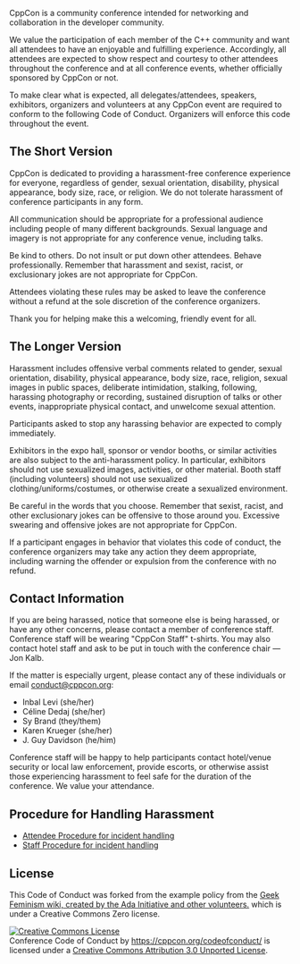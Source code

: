 CppCon is a community conference intended for networking and collaboration in the developer community.

We value the participation of each member of the C++ community and want all attendees to have an enjoyable and fulfilling experience. Accordingly, all attendees are expected to show respect and courtesy to other attendees throughout the conference and at all conference events, whether officially sponsored by CppCon or not.

To make clear what is expected, all delegates/attendees, speakers, exhibitors, organizers and volunteers at any CppCon event are required to conform to the following Code of Conduct. Organizers will enforce this code throughout the event.

The Short Version
-----------------

CppCon is dedicated to providing a harassment-free conference experience for everyone, regardless of gender, sexual orientation, disability, physical appearance, body size, race, or religion. We do not tolerate harassment of conference participants in any form.

All communication should be appropriate for a professional audience including people of many different backgrounds. Sexual language and imagery is not appropriate for any conference venue, including talks.

Be kind to others. Do not insult or put down other attendees. Behave professionally. Remember that harassment and sexist, racist, or exclusionary jokes are not appropriate for CppCon.

Attendees violating these rules may be asked to leave the conference without a refund at the sole discretion of the conference organizers.

Thank you for helping make this a welcoming, friendly event for all.

The Longer Version
------------------

Harassment includes offensive verbal comments related to gender, sexual orientation, disability, physical appearance, body size, race, religion, sexual images in public spaces, deliberate intimidation, stalking, following, harassing photography or recording, sustained disruption of talks or other events, inappropriate physical contact, and unwelcome sexual attention.

Participants asked to stop any harassing behavior are expected to comply immediately.

Exhibitors in the expo hall, sponsor or vendor booths, or similar activities are also subject to the anti-harassment policy. In particular, exhibitors should not use sexualized images, activities, or other material. Booth staff (including volunteers) should not use sexualized clothing/uniforms/costumes, or otherwise create a sexualized environment.

Be careful in the words that you choose. Remember that sexist, racist, and other exclusionary jokes can be offensive to those around you. Excessive swearing and offensive jokes are not appropriate for CppCon.

If a participant engages in behavior that violates this code of conduct, the conference organizers may take any action they deem appropriate, including warning the offender or expulsion from the conference with no refund.

Contact Information
-------------------

If you are being harassed, notice that someone else is being harassed, or have any other concerns, please contact a member of conference staff. Conference staff will be wearing "CppCon Staff" t-shirts. You may also contact hotel staff and ask to be put in touch with the conference chair &mdash; Jon Kalb.

If the matter is especially urgent, please contact any of these individuals or email conduct@cppcon.org:

- Inbal Levi (she/her)
- Céline Dedaj (she/her)
- Sy Brand (they/them)
- Karen Krueger (she/her)
- J. Guy Davidson (he/him)

Conference staff will be happy to help participants contact hotel/venue security or local law enforcement, provide escorts, or otherwise assist those experiencing harassment to feel safe for the duration of the conference. We value your attendance.

Procedure for Handling Harassment
------------------------------------------
- [Attendee Procedure for incident handling](Attendee%20Procedure%20for%20incident%20handling.md)
- [Staff Procedure for incident handling](Staff%20Procedure%20for%20incident%20handling.md)

License
-------

This Code of Conduct was forked from the example policy from the [Geek Feminism wiki, created by the Ada Initiative and other volunteers.](http://geekfeminism.wikia.com/wiki/Conference_anti-harassment/Policy) which is under a Creative Commons Zero license.

<a rel="license" href="http://creativecommons.org/licenses/by/3.0/"><img alt="Creative Commons License" style="border-width:0" src="http://i.creativecommons.org/l/by/3.0/88x31.png" /></a><br /><span xmlns:dct="http://purl.org/dc/terms/" href="http://purl.org/dc/dcmitype/Text" property="dct:title" rel="dct:type">Conference Code of Conduct</span> by <a xmlns:cc="http://creativecommons.org/ns#" href="https://cppcon.org/codeofconduct/" property="cc:attributionName" rel="cc:attributionURL">https://cppcon.org/codeofconduct/</a> is licensed under a <a rel="license" href="http://creativecommons.org/licenses/by/3.0/">Creative Commons Attribution 3.0 Unported License</a>.
